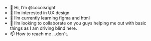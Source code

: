 - 👋 Hi, I’m @cocoisright
- 👀 I’m interested in UX design
- 🌱 I’m currently learning figma and html
- 💞️ I’m looking to collaborate on you guys helping me out with basic things as I am driving blind here.
- 📫 How to reach me ...don´t.

<!---
cocoisright/cocoisright is a ✨ special ✨ repository because its `README.md` (this file) appears on your GitHub profile.
You can click the Preview link to take a look at your changes.
--->
